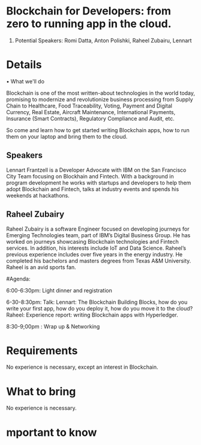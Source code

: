 # Blockchain for Developers: from zero to running app in the cloud.  

1. Potential Speakers: Romi Datta, Anton Polishki, Raheel Zubairu, Lennart

# Details

• What we'll do

Blockchain is one of the most written-about technologies in the world today, promising to modernize and revolutionize business processing from Supply Chain to Healthcare, Food Traceability, Voting, Payment and Digital Currency, Real Estate, Aircraft Maintenance, International Payments, Insurance (Smart Contracts), Regulatory Compliance and Audit, etc.

So come and learn how to get started writing Blockchain apps, how to run them on your laptop and bring them to the cloud.

## Speakers
Lennart Frantzell is a Developer Advocate with IBM on the San Francisco City Team focusing on Blockhain and Fintech. With a background in program development he works with startups and developers to help them adopt Blockchain and Fintech, talks at industry events and spends his weekends at hackathons. 

## Raheel Zubairy

Raheel Zubairy is a software Engineer focused on developing journeys for Emerging Technologies team, part of IBM’s Digital Business Group. He has worked on journeys showcasing Blockchain technologies and Fintech services. In addition, his interests include IoT and Data Science. Raheel’s previous experience includes over five years in the energy industry. He completed his bachelors and masters degrees from Texas A&M University. Raheel is an avid sports fan. 


#Agenda:

6:00-6:30pm: Light dinner and registration

6-30-8:30pm: Talk: Lennart: The Blockchain Building Blocks, how do you write your first app, how do you deploy it, how do you move it to 
                            the cloud?
                   Raheel:  Experience report: writing Blockchain apps with Hyperledger.            

8:30-9;00pm : Wrap up & Networking

# Requirements
No experience is necessary, except an interest in Blockchain. 

# What to bring
No experience is necessary. 

# mportant to know
